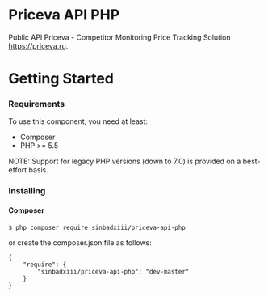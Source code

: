 # Priceva API PHP

Public API Priceva - Competitor Monitoring Price Tracking Solution https://priceva.ru.

# Getting Started

### Requirements
To use this component, you need at least:
 - Composer
 - PHP >= 5.5

NOTE: Support for legacy PHP versions (down to 7.0) is provided on a best-effort basis.

### Installing

#### Composer


```
$ php composer require sinbadxiii/priceva-api-php
```

or create the composer.json file as follows:

```
{
    "require": {
        "sinbadxiii/priceva-api-php": "dev-master"
    }
}
```